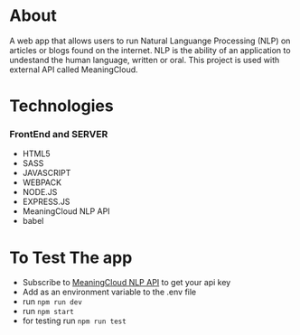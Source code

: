 # About

A web app that allows users to run Natural Languange Processing (NLP) on articles or blogs found on the internet. NLP is the ability of an application to undestand the human language, written or oral.
This project is used with external API called MeaningCloud.

# Technologies

### FrontEnd and SERVER

- HTML5
- SASS
- JAVASCRIPT
- WEBPACK
- NODE.JS
- EXPRESS.JS
- MeaningCloud NLP API
- babel

# To Test The app

- Subscribe to [MeaningCloud NLP API](https://www.meaningcloud.com/developer/login) to get your api key
- Add as an environment variable to the .env file
- run `npm run dev`
- run `npm start`
- for testing run `npm run test`
